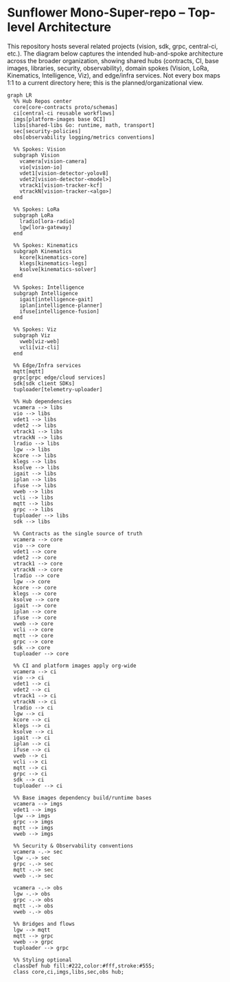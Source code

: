 # Sunflower Mono-Super-repo – Top-level Architecture

This repository hosts several related projects (vision, sdk, grpc, central-ci, etc.). The diagram below captures the intended hub-and-spoke architecture across the broader organization, showing shared hubs (contracts, CI, base images, libraries, security, observability), domain spokes (Vision, LoRa, Kinematics, Intelligence, Viz), and edge/infra services. Not every box maps 1:1 to a current directory here; this is the planned/organizational view.

```mermaid
graph LR
  %% Hub Repos center
  core[core-contracts proto/schemas]
  ci[central-ci reusable workflows]
  imgs[platform-images base OCI]
  libs[shared-libs Go: runtime, math, transport]
  sec[security-policies]
  obs[observability logging/metrics conventions]

  %% Spokes: Vision
  subgraph Vision
    vcamera[vision-camera]
    vio[vision-io]
    vdet1[vision-detector-yolov8]
    vdet2[vision-detector-<model>]
    vtrack1[vision-tracker-kcf]
    vtrackN[vision-tracker-<algo>]
  end

  %% Spokes: LoRa
  subgraph LoRa
    lradio[lora-radio]
    lgw[lora-gateway]
  end

  %% Spokes: Kinematics
  subgraph Kinematics
    kcore[kinematics-core]
    klegs[kinematics-legs]
    ksolve[kinematics-solver]
  end

  %% Spokes: Intelligence
  subgraph Intelligence
    igait[intelligence-gait]
    iplan[intelligence-planner]
    ifuse[intelligence-fusion]
  end

  %% Spokes: Viz
  subgraph Viz
    vweb[viz-web]
    vcli[viz-cli]
  end

  %% Edge/Infra services
  mqtt[mqtt]
  grpc[grpc edge/cloud services]
  sdk[sdk client SDKs]
  tuploader[telemetry-uploader]

  %% Hub dependencies
  vcamera --> libs
  vio --> libs
  vdet1 --> libs
  vdet2 --> libs
  vtrack1 --> libs
  vtrackN --> libs
  lradio --> libs
  lgw --> libs
  kcore --> libs
  klegs --> libs
  ksolve --> libs
  igait --> libs
  iplan --> libs
  ifuse --> libs
  vweb --> libs
  vcli --> libs
  mqtt --> libs
  grpc --> libs
  tuploader --> libs
  sdk --> libs

  %% Contracts as the single source of truth
  vcamera --> core
  vio --> core
  vdet1 --> core
  vdet2 --> core
  vtrack1 --> core
  vtrackN --> core
  lradio --> core
  lgw --> core
  kcore --> core
  klegs --> core
  ksolve --> core
  igait --> core
  iplan --> core
  ifuse --> core
  vweb --> core
  vcli --> core
  mqtt --> core
  grpc --> core
  sdk --> core
  tuploader --> core

  %% CI and platform images apply org-wide
  vcamera --> ci
  vio --> ci
  vdet1 --> ci
  vdet2 --> ci
  vtrack1 --> ci
  vtrackN --> ci
  lradio --> ci
  lgw --> ci
  kcore --> ci
  klegs --> ci
  ksolve --> ci
  igait --> ci
  iplan --> ci
  ifuse --> ci
  vweb --> ci
  vcli --> ci
  mqtt --> ci
  grpc --> ci
  sdk --> ci
  tuploader --> ci

  %% Base images dependency build/runtime bases
  vcamera --> imgs
  vdet1 --> imgs
  lgw --> imgs
  grpc --> imgs
  mqtt --> imgs
  vweb --> imgs

  %% Security & Observability conventions
  vcamera -.-> sec
  lgw -.-> sec
  grpc -.-> sec
  mqtt -.-> sec
  vweb -.-> sec

  vcamera -.-> obs
  lgw -.-> obs
  grpc -.-> obs
  mqtt -.-> obs
  vweb -.-> obs

  %% Bridges and flows
  lgw --> mqtt
  mqtt --> grpc
  vweb --> grpc
  tuploader --> grpc

  %% Styling optional
  classDef hub fill:#222,color:#fff,stroke:#555;
  class core,ci,imgs,libs,sec,obs hub;
```
